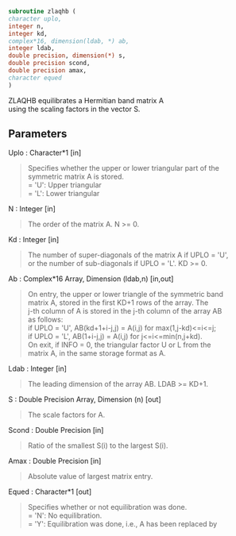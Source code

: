 ```fortran  
subroutine zlaqhb (  
character uplo,  
integer n,  
integer kd,  
complex*16, dimension(ldab, *) ab,  
integer ldab,  
double precision, dimension(*) s,  
double precision scond,  
double precision amax,  
character equed  
)  
```  
  
ZLAQHB equilibrates a Hermitian band matrix A  
using the scaling factors in the vector S.  
  
## Parameters  
Uplo : Character*1 [in]  
> Specifies whether the upper or lower triangular part of the  
> symmetric matrix A is stored.  
> = 'U':  Upper triangular  
> = 'L':  Lower triangular  
  
N : Integer [in]  
> The order of the matrix A.  N >= 0.  
  
Kd : Integer [in]  
> The number of super-diagonals of the matrix A if UPLO = 'U',  
> or the number of sub-diagonals if UPLO = 'L'.  KD >= 0.  
  
Ab : Complex*16 Array, Dimension (ldab,n) [in,out]  
> On entry, the upper or lower triangle of the symmetric band  
> matrix A, stored in the first KD+1 rows of the array.  The  
> j-th column of A is stored in the j-th column of the array AB  
> as follows:  
> if UPLO = 'U', AB(kd+1+i-j,j) = A(i,j) for max(1,j-kd)<=i<=j;  
> if UPLO = 'L', AB(1+i-j,j)    = A(i,j) for j<=i<=min(n,j+kd).  
> On exit, if INFO = 0, the triangular factor U or L from the  
> matrix A, in the same storage format as A.  
  
Ldab : Integer [in]  
> The leading dimension of the array AB.  LDAB >= KD+1.  
  
S : Double Precision Array, Dimension (n) [out]  
> The scale factors for A.  
  
Scond : Double Precision [in]  
> Ratio of the smallest S(i) to the largest S(i).  
  
Amax : Double Precision [in]  
> Absolute value of largest matrix entry.  
  
Equed : Character*1 [out]  
> Specifies whether or not equilibration was done.  
> = 'N':  No equilibration.  
> = 'Y':  Equilibration was done, i.e., A has been replaced by  
  
